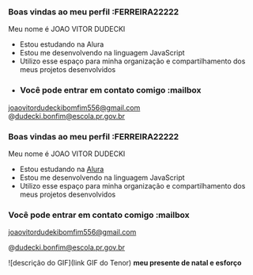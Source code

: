 ### Boas vindas ao meu perfil :FERREIRA22222
Meu nome é JOAO VITOR DUDECKI

- Estou estudando na Alura
- Estou me desenvolvendo na linguagem JavaScript
- Utilizo esse espaço para minha organização e compartilhamento dos meus projetos desenvolvidos
- ### Você pode entrar em contato comigo :mailbox

joaovitordudeckibomfim556@gmail.com
@dudecki.bonfim@escola.pr.gov.br
### Boas vindas ao meu perfil :FERREIRA22222

Meu nome é JOAO VITOR DUDECKI

- Estou estudando na [Alura](https://www.alura.com.br)
- Estou me desenvolvendo na linguagem JavaScript
- Utilizo esse espaço para minha organização e compartilhamento dos meus projetos desenvolvidos

### Você pode entrar em contato comigo :mailbox

joaovitordudekibomfim556@gmail.com

@dudecki.bonfim@escola.pr.gov.br

![descrição do GIF](link GIF do Tenor)
**meu presente de natal e esforço**
